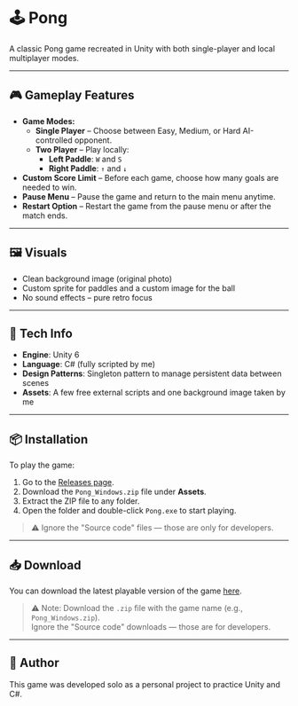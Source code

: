 # 🕹️ Pong

A classic Pong game recreated in Unity with both single-player and local multiplayer modes.

---

## 🎮 Gameplay Features

- **Game Modes:**
  - **Single Player** – Choose between Easy, Medium, or Hard AI-controlled opponent.
  - **Two Player** – Play locally:  
    - **Left Paddle**: `W` and `S`  
    - **Right Paddle**: `↑` and `↓`
- **Custom Score Limit** – Before each game, choose how many goals are needed to win.
- **Pause Menu** – Pause the game and return to the main menu anytime.
- **Restart Option** – Restart the game from the pause menu or after the match ends.

---

## 🖼️ Visuals

- Clean background image (original photo)
- Custom sprite for paddles and a custom image for the ball
- No sound effects – pure retro focus

---

## 🔧 Tech Info

- **Engine**: Unity 6
- **Language**: C# (fully scripted by me)
- **Design Patterns**: Singleton pattern to manage persistent data between scenes
- **Assets**: A few free external scripts and one background image taken by me

---

## 📦 Installation

To play the game:

1. Go to the [Releases page](https://github.com/YOUR_USERNAME/YOUR_REPO/releases/latest).
2. Download the `Pong_Windows.zip` file under **Assets**.
3. Extract the ZIP file to any folder.
4. Open the folder and double-click `Pong.exe` to start playing.

> ⚠️ Ignore the "Source code" files — those are only for developers.

---

## 📥 Download

You can download the latest playable version of the game [here](https://github.com/nathanwashere/Pong/releases/latest).

> ⚠️ Note: Download the `.zip` file with the game name (e.g., `Pong_Windows.zip`).  
> Ignore the "Source code" downloads — those are for developers.

---

## 👤 Author

This game was developed solo as a personal project to practice Unity and C#.

